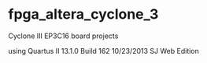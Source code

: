 # fpga_altera_cyclone_3
 Cyclone III EP3C16 board projects

using Quartus II 13.1.0 Build 162 10/23/2013 SJ Web Edition


